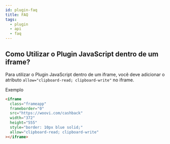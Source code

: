 ```yaml
---
id: plugin-faq
title: FAQ
tags:
  - plugin
  - api
  - faq
---
```


## Como Utilizar o Plugin JavaScript dentro de um iframe?

Para utilizar o Plugin JavaScript dentro de um iframe, você deve adicionar o atributo `allow="clipboard-read; clipboard-write"` no iframe.

Exemplo

```html
<iframe
  class="frameapp"
  frameborder="0"
  src="https://woovi.com/cashback"
  width="372"
  height="555"
  style="border: 10px blue solid;"
  allow="clipboard-read; clipboard-write"
></iframe>
```
